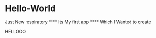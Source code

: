 # Hello-World
Just New respiratory
 **** Its My first app ****
  Which I Wanted to create
  
  
  HELLOOO
